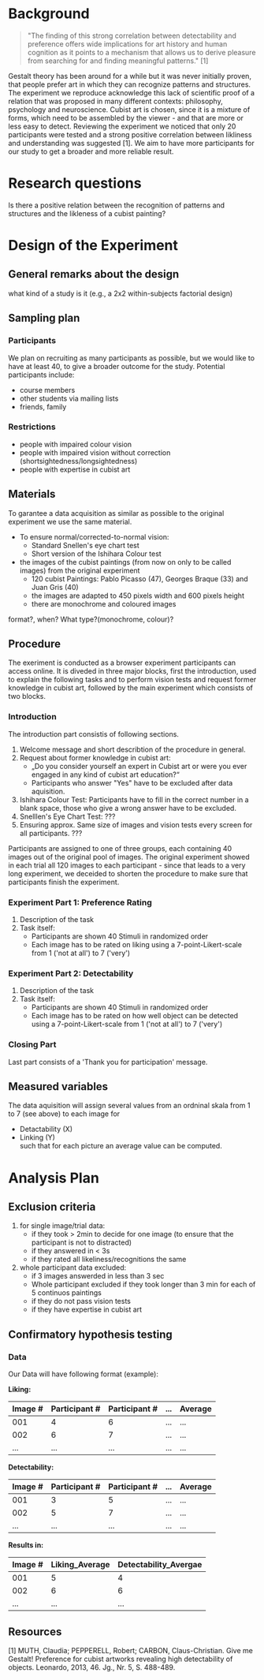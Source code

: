 
# Background
> "The finding of this strong correlation between detectability and preference offers wide implications for art history and human cognition as it points to a mechanism that allows us to derive pleasure from searching for and finding meaningful patterns." [1] <br>

Gestalt theory has been around for a while but it was never initially proven, that people prefer art in which they can recognize patterns and structures. The experiment we reproduce acknowledge this lack of scientific proof of a relation that was proposed in many different contexts: philosophy, psychology and neuroscience. Cubist art is chosen, since it is a mixture of forms, which need to be assembled by the viewer - and that are more or less easy to detect. Reviewing the experiment we noticed that only 20 participants were tested and a strong positive correlation between likliness and understanding was suggested [1]. We aim to have more participants for our study to get a broader and more reliable result. 

# Research questions
Is there a positive relation between the recognition of patterns and structures and the likleness of a cubist painting?

# Design of the Experiment

## General remarks about the design

what kind of a study is it (e.g., a 2x2 within-subjects factorial design)

## Sampling plan

### Participants
We plan on recruiting as many participants as possible, but we would like to have at least 40, to give a broader outcome for the study.
Potential participants include: <br>
* course members <br>
* other students via mailing lists <br>
* friends, family <br>

### Restrictions
- people with impaired colour vision
- people with impaired vision without correction (shortsightedness/longsightedness)
- people with expertise in cubist art


## Materials
To garantee a data acquisition as similar as possible to the original experiment we use the same material. 
   - To ensure normal/corrected-to-normal vision: <br>
     * Standard Snellen's eye chart test <br>
     * Short version of the Ishihara Colour test <br>
   - the images of the cubist paintings (from now on only to be called images) from the original experiment <br>
     * 120 cubist Paintings: Pablo Picasso (47), Georges Braque (33) and Juan Gris (40) <br>
     * the images are adapted to 450 pixels width and 600 pixels height <br>
     * there are monochrome and coloured images <br>
   
   format?, when? What type?(monochrome, colour)?

## Procedure
The exeriment is conducted as a browser experiment participants can access online. It is diveded in three major blocks, first the introduction, used to explain the following tasks and to perform vision tests and request former knowledge in cubist art, followed by the main experiment which consists of two blocks.

### Introduction
The introduction part consistis of following sections. <br>
1. Welcome message and short describtion of the procedure in general. <br>
2. Request about former knowledge in cubist art: <br>
   * „Do you consider yourself an expert in Cubist art or were you ever engaged in any kind of cubist art education?“ <br>
   * Participants who answer "Yes" have to be excluded after data aquisition. <br>
3. Ishihara Colour Test: Participants have to fill in the correct number in a blank space, those who give a wrong answer have to be excluded. <br>
4. Snelllen's Eye Chart Test: ???<br>
5. Ensuring approx. Same size of images and vision tests every screen for all participants. ??? <br>
   
Participants are assigned to one of three groups, each containing 40 images out of the original pool of images. The original experiment showed in each trial all 120 images to each participant - since that leads to a very long experiment, we deceided to shorten the procedure to make sure that participants finish the experiment.<br>

### Experiment Part 1: Preference Rating
1. Description of the task <br>
2. Task itself: <br>
    * Participants are shown 40 Stimuli in randomized order <br>
    * Each image has to be rated on liking using a 7-point-Likert-scale from 1 ('not at all') to 7 ('very') <br>
  
### Experiment Part 2: Detectability
1. Description of the task<br>
2. Task itself: <br>
    * Participants are shown 40 Stimuli in randomized order <br>
    * Each image has to be rated on how well object can be detected using a 7-point-Likert-scale from 1 ('not at all') to 7 ('very') <br>
  
### Closing Part
Last part consists of a 'Thank you for participation' message.

## Measured variables
The data aquisition will assign several values from an ordninal skala from 1 to 7 (see above) to each image for <br>
- Detactability (X) <br>
- Linking (Y) <br>
such that for each picture an average value can be computed.

# Analysis Plan

## Exclusion criteria
1. for single image/trial data: <br>
    * if they took > 2min to decide for one image (to ensure that the participant is not to distracted)<br>
    * if they answered in < 3s <br>
    * if they rated all likeliness/recognitions the same
2. whole participant data excluded:<br>
    * if 3 images answerded in less than 3 sec<br>
    * Whole participant excluded if they took longer than 3 min for each of 5 continuos paintings<br>
    * if they do not pass vision tests<br>
    * if they have expertise in cubist art <br>
    
## Confirmatory hypothesis testing

### Data
Our Data will have following format (example):

<b> Liking: </b> <br>

Image #  | Participant # | Participant # | ...        | Average   |
-------- | --------      | --------      | --------   | --------  |
001      | 4             | 6             | ...        | ...       |
002      | 6             | 7             | ...        | ...       |
...      | ...           | ...           | ...        | ...       |


<b> Detectability: </b> <br>

Image #  | Participant # | Participant # | ...        | Average   |
-------- | --------      | --------      | --------   | --------  |
001      | 3             | 5             | ...        | ...       |
002      | 5             | 7             | ...        | ...       |
...      | ...           | ...           | ...        | ...       |

<b> Results in: </b> <br>

Image #  | Liking_Average | Detectability_Avergae | 
-------- | --------      | --------               | 
001      | 5             | 4                      | 
002      | 6             | 6                      | 
...      | ...           | ...                    | 


## Resources

[1] MUTH, Claudia; PEPPERELL, Robert; CARBON, Claus-Christian. Give me Gestalt! Preference for cubist artworks revealing high detectability of objects. Leonardo, 2013, 46. Jg., Nr. 5, S. 488-489.


